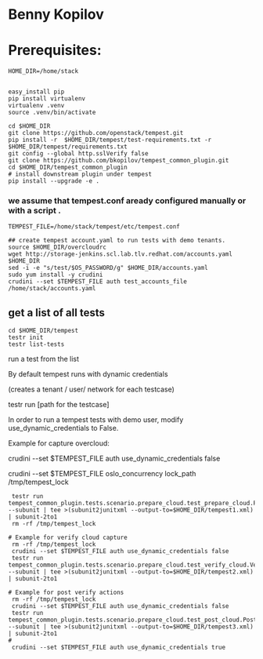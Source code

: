 # Benny Kopilov
# Prerequisites:
```
HOME_DIR=/home/stack


easy_install pip
pip install virtualenv
virtualenv .venv
source .venv/bin/activate

cd $HOME_DIR
git clone https://github.com/openstack/tempest.git
pip install -r  $HOME_DIR/tempest/test-requirements.txt -r $HOME_DIR/tempest/requirements.txt
git config --global http.sslVerify false
git clone https://github.com/bkopilov/tempest_common_plugin.git
cd $HOME_DIR/tempest_common_plugin
# install downstream plugin under tempest
pip install --upgrade -e .
```

###  we assume that tempest.conf aready configured manually or with a script .

```
TEMPEST_FILE=/home/stack/tempest/etc/tempest.conf

## create tempest account.yaml to run tests with demo tenants.
source $HOME_DIR/overcloudrc
wget http://storage-jenkins.scl.lab.tlv.redhat.com/accounts.yaml $HOME_DIR
sed -i -e "s/test/$OS_PASSWORD/g" $HOME_DIR/accounts.yaml
sudo yum install -y crudini
crudini --set $TEMPEST_FILE auth test_accounts_file /home/stack/accounts.yaml
```


## get a list of all tests
```
cd $HOME_DIR/tempest
testr init
testr list-tests
```
run a test from the list

By default tempest runs with dynamic credentials

(creates a tenant / user/ network for each testcase)

testr run [path for the testcase]


In order to run a tempest tests with demo user, modify use_dynamic_credentials to False.

Example for capture overcloud:

crudini --set $TEMPEST_FILE auth use_dynamic_credentials false

crudini --set $TEMPEST_FILE oslo_concurrency lock_path /tmp/tempest_lock


```
 testr run tempest_common_plugin.tests.scenario.prepare_cloud.test_prepare_cloud.PrepareCloudActions --subunit | tee >(subunit2junitxml --output-to=$HOME_DIR/tempest1.xml) | subunit-2to1
 rm -rf /tmp/tempest_lock

# Example for verify cloud capture
 rm -rf /tmp/tempest_lock
 crudini --set $TEMPEST_FILE auth use_dynamic_credentials false
 testr run tempest_common_plugin.tests.scenario.prepare_cloud.test_verify_cloud.VerifyCloudActions --subunit | tee >(subunit2junitxml --output-to=$HOME_DIR/tempest2.xml) | subunit-2to1

# Example for post verify actions
 rm -rf /tmp/tempest_lock
 crudini --set $TEMPEST_FILE auth use_dynamic_credentials false
 testr run tempest_common_plugin.tests.scenario.prepare_cloud.test_post_cloud.PostCloudActions --subunit | tee >(subunit2junitxml --output-to=$HOME_DIR/tempest3.xml) | subunit-2to1
#
 crudini --set $TEMPEST_FILE auth use_dynamic_credentials true
```


